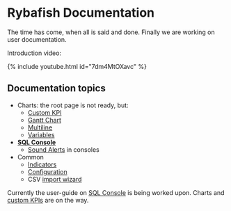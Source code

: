 # Rybafish Documentation

The time has come, when all is said and done. Finally we are working on user documentation.

Introduction video:

<!-- There is a [youtube video](https://youtu.be/7dm4MtOXavc) with tool introduction. -->
{% include youtube.html id="7dm4MtOXavc" %}

## Documentation topics
<!-- * [Connection manager](/connect) -->
* Charts: the root page is not ready, but:
  * [Custom KPI](/customKPI)
  * [Gantt Chart](/customKPIgantt)
  * [Multiline](/customMultiline)
  * [Variables](/variables)
* **[SQL Console](/sqlconsole)**
  * [Sound Alerts](/soundAlerts) in consoles
* Common
  * [Indicators](/indicator)
  * [Configuration](/config)
  * CSV [import wizard](https://youtu.be/Q1kp02MtZHg)

Currently the user-guide on [SQL Console](/sqlconsole) is being worked upon. Charts and [custom KPIs](/customKPI) are on the way.
